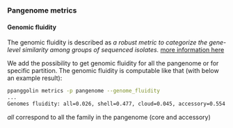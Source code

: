 ### Pangenome metrics


#### Genomic fluidity

The genomic fluidity is described as *a robust metric to categorize the
gene-level similarity among groups of sequenced isolates.* 
[more information here](https://bmcgenomics.biomedcentral.com/articles/10.1186/1471-2164-12-32)

We add the possibility to get genomic fluidity for all the pangenome or 
for specific partition. The genomic fluidity is computable like that (with below an example result):
```bash
ppanggolin metrics -p pangenome --genome_fluidity
...
Genomes fluidity: all=0.026, shell=0.477, cloud=0.045, accessory=0.554
```
*all* correspond to all the family in the pangenome (core and accessory)